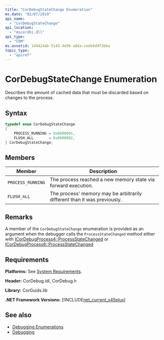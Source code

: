 ```yaml
---
title: "CorDebugStateChange Enumeration"
ms.date: "02/07/2019"
api_name:
  - "CorDebugStateChange"
api_location:
  - "mscordbi.dll"
api_type:
  - "COM"
ms.assetid: 1d4424ab-5143-4e50-a84a-ceeb4ddf3bba
topic_type:
  - "apiref"
---
```

# CorDebugStateChange Enumeration

Describes the amount of cached data that must be discarded based on changes to the process.

## Syntax

```cpp
typedef enum CorDebugStateChange
{
    PROCESS_RUNNING = 0x0000001,
    FLUSH_ALL       = 0x0000002,
} CorDebugStateChange;
```

## Members

| Member            | Description                                                              |
| ----------------- | ------------------------------------------------------------------------ |
| `PROCESS_RUNNING` | The process reached a new memory state via forward execution.            |
| `FLUSH_ALL`       | The process' memory may be arbitrarily different than it was previously. |

## Remarks

 A member of the `CorDebugStateChange` enumeration is provided as an argument when the debugger calls the `ProcessStateChanged` method either with [ICorDebugProcess4::ProcessStateChanged](icordebugprocess4-processstatechanged-method.md) or [ICorDebugProcess6::ProcessStateChanged](icordebugprocess6-processstatechanged-method.md)

## Requirements

 **Platforms:** See [System Requirements](../../get-started/system-requirements.md).

 **Header:** CorDebug.idl, CorDebug.h

 **Library:** CorGuids.lib

 **.NET Framework Versions:** [!INCLUDE[net_current_v45plus](../../../../includes/net-current-v20plus-md.md)]

## See also

- [Debugging Enumerations](debugging-enumerations.md)
- [Debugging](index.md)

